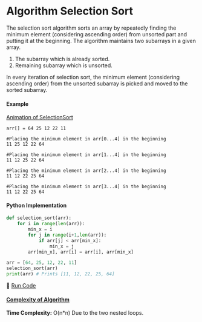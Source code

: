 # Algorithm Selection Sort

The selection sort algorithm sorts an array by repeatedly finding the minimum element (considering ascending order) from unsorted part and putting it at the beginning. The algorithm maintains two subarrays in a given array.  
1) The subarray which is already sorted.  
2) Remaining subarray which is unsorted.   

In every iteration of selection sort, the minimum element (considering ascending order) from the unsorted subarray is picked and moved to the sorted subarray.

#### Example
[Animation of SelectionSort](http://www.sorting-algorithms.com/selection-sort)

```
arr[] = 64 25 12 22 11

#Placing the minimum element in arr[0...4] in the beginning
11 25 12 22 64

#Placing the minimum element in arr[1...4] in the beginning
11 12 25 22 64

#Placing the minimum element in arr[2...4] in the beginning
11 12 22 25 64

#Placing the minimum element in arr[3...4] in the beginning
11 12 22 25 64 
```

#### Python Implementation

```python
def selection_sort(arr):
    for i in range(len(arr)):
        min_x = i
        for j in range(i+1,len(arr)):
            if arr[j] < arr[min_x]:
                min_x = j
        arr[min_x], arr[i] = arr[i], arr[min_x]

arr = [64, 25, 12, 22, 11]
selection_sort(arr)
print(arr) # Prints [11, 12, 22, 25, 64]
```

:rocket: [Run Code](https://repl.it/CXwQ)

#### [Complexity of Algorithm](https://www.freecodecamp.com/videos/big-o-notation-what-it-is-and-why-you-should-care)

**Time Complexity:** O(n*n) Due to the two nested loops.
